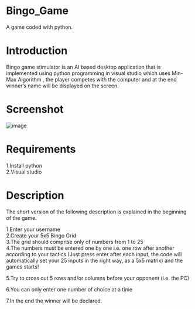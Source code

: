 # Bingo_Game
A game coded with python.

# Introduction
Bingo game stimulator is an AI based desktop application that is implemented using python programming in visual studio which uses Min-Max Algorithm , the player competes with the computer and at the end winner’s name will be displayed on the screen.

# Screenshot
![image](https://github.com/sravanijatoth02/Bingo_Game/assets/101631497/e4757827-9f82-4cb8-8669-c2bce525636c)

# Requirements
1.Install python     
2.Visual studio

# Description
The short version of the following description is explained in the beginning of the game. 

1.Enter your username                                                                                                                                                 
2.Create your 5x5 Bingo Grid                                                                                                                                             
3.The grid should comprise only of numbers from 1 to 25                                                                                                                
4.The numbers must be entered one by one i.e. one row after another according to your tactics (Just press enter after each input, the code will automatically set your 25 inputs in the right way, as a 5x5 matrix) and the games starts!

5.Try to cross out 5 rows and/or columns before your opponent (i.e. the PC)

6.You can only enter one number of choice at a time

7.In the end the winner will be declared.
